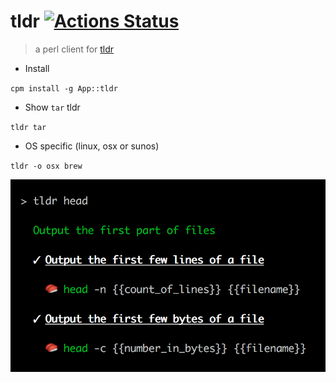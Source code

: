 # tldr [![Actions Status](https://github.com/skaji/perl-tldr/workflows/test/badge.svg)](https://github.com/skaji/perl-tldr/actions)

> a perl client for [tldr](https://tldr.sh/)

- Install

`cpm install -g App::tldr`

- Show `tar` tldr

`tldr tar`

- OS specific (linux, osx or sunos)

`tldr -o osx brew`

![](xt/screenshot.png)
